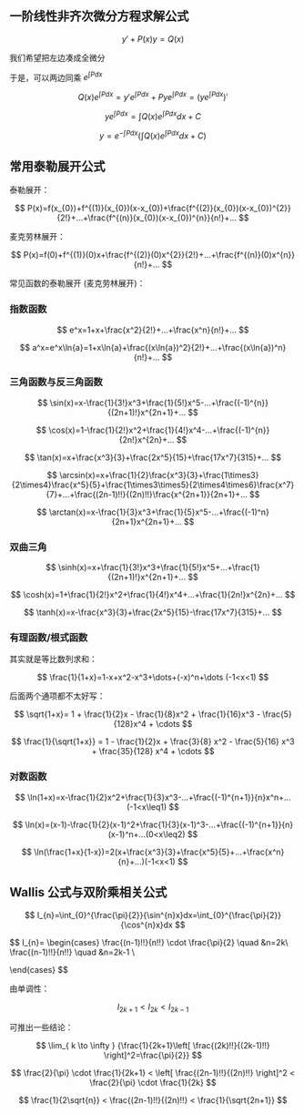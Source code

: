 
## 一阶线性非齐次微分方程求解公式

$$
y'+P(x)y=Q(x)
$$

我们希望把左边凑成全微分

于是，可以两边同乘 $e^{\int{Pdx}}$

$$
Q(x)e^{\int{Pdx}}=y'e^{\int{Pdx}}+Pye^{\int{Pdx}}=(ye^{\int{Pdx}})'
$$

$$
ye^{\int{Pdx}}=\int{Q(x)e^{\int{Pdx}}}dx+C
$$

$$
y=e^{-\int{Pdx}}(\int{Q(x)e^{\int{Pdx}}}dx+C)
$$

## 常用泰勒展开公式

泰勒展开：

$$
P(x)=f(x_{0})+f^{(1)}(x_{0})(x-x_{0})+\frac{f^{(2)}(x_{0})(x-x_{0})^{2}}{2!}+...+\frac{f^{(n)}(x_{0})(x-x_{0})^{n}}{n!}+...
$$

麦克劳林展开：

$$
P(x)=f(0)+f^{(1)}(0)x+\frac{f^{(2)}(0)x^{2}}{2!}+...+\frac{f^{(n)}(0)x^{n}}{n!}+...
$$

常见函数的泰勒展开 (麦克劳林展开)：

### 指数函数

$$
e^x=1+x+\frac{x^2}{2!}+...+\frac{x^n}{n!}+...
$$

$$
a^x=e^x\ln{a}=1+x\ln{a}+\frac{(x\ln{a})^2}{2!}+...+\frac{(x\ln{a})^n}{n!}+...
$$

### 三角函数与反三角函数

$$
\sin(x)=x-\frac{1}{3!}x^3+\frac{1}{5!}x^5-...+\frac{(-1)^{n}}{(2n+1)!}x^{2n+1}+...
$$

$$
\cos(x)=1-\frac{1}{2!}x^2+\frac{1}{4!}x^4-...+\frac{(-1)^{n}}{2n!}x^{2n}+...
$$

$$
\tan(x)=x+\frac{x^3}{3}+\frac{2x^5}{15}+\frac{17x^7}{315}+...
$$

$$
\arcsin(x)=x+\frac{1}{2}\frac{x^3}{3}+\frac{1\times3}{2\times4}\frac{x^5}{5}+\frac{1\times3\times5}{2\times4\times6}\frac{x^7}{7}+...+\frac{(2n-1)!!}{(2n)!!}\frac{x^{2n+1}}{2n+1}+...
$$

$$
\arctan(x)=x-\frac{1}{3}x^3+\frac{1}{5}x^5-...+\frac{(-1)^n}{2n+1}x^{2n+1}+...
$$

### 双曲三角

$$
\sinh(x)=x+\frac{1}{3!}x^3+\frac{1}{5!}x^5+...+\frac{1}{(2n+1)!}x^{2n+1}+...
$$

$$
\cosh(x)=1+\frac{1}{2!}x^2+\frac{1}{4!}x^4+...+\frac{1}{2n!}x^{2n}+...
$$

$$
\tanh(x)=x-\frac{x^3}{3}+\frac{2x^5}{15}-\frac{17x^7}{315}+...
$$

### 有理函数/根式函数

其实就是等比数列求和：

$$
\frac{1}{1+x}=1-x+x^2-x^3+\dots+(-x)^n+\dots (-1<x<1)
$$

后面两个通项都不太好写：

$$
\sqrt{1+x}= 1 + \frac{1}{2}x - \frac{1}{8}x^2 + \frac{1}{16}x^3 - \frac{5}{128}x^4 + \cdots
$$

$$
\frac{1}{\sqrt{1+x}} = 1 - \frac{1}{2}x + \frac{3}{8} x^2 - \frac{5}{16} x^3 + \frac{35}{128} x^4 + \cdots
$$

### 对数函数

$$
\ln(1+x)=x-\frac{1}{2}x^2+\frac{1}{3}x^3-...+\frac{(-1)^{n+1}}{n}x^n+...(-1<x\leq1)
$$

$$
\ln(x)=(x-1)-\frac{1}{2}(x-1)^2+\frac{1}{3}(x-1)^3-...+\frac{(-1)^{n+1}}{n}(x-1)^n+...(0<x\leq2)
$$

$$
\ln(\frac{1+x}{1-x})=2(x+\frac{x^3}{3}+\frac{x^5}{5}+...+\frac{x^n}{n}+...)(-1<x<1)
$$

## Wallis 公式与双阶乘相关公式

$$
I_{n}=\int_{0}^{\frac{\pi}{2}}{\sin^{n}x}dx=\int_{0}^{\frac{\pi}{2}}{\cos^{n}x}dx
$$

$$
I_{n}=
\begin{cases}
\frac{(n-1)!!}{n!!} \cdot \frac{\pi}{2} \quad &n=2k\\ 
\frac{(n-1)!!}{n!!} \quad &n=2k-1 \\

\end{cases}
$$

由单调性：

$$
I_{2k+1}<I_{2k}<I_{2k-1}
$$

可推出一些结论：

$$
\lim_{ k \to \infty } {\frac{1}{2k+1}\left[ \frac{(2k)!!}{(2k-1)!!} \right]^2=\frac{\pi}{2}}
$$

$$
\frac{2}{\pi} \cdot \frac{1}{2k+1} < \left[ \frac{(2n-1)!!}{(2n)!!} \right]^2 < \frac{2}{\pi} \cdot \frac{1}{2k}
$$

$$
\frac{1}{2\sqrt{n}} < \frac{(2n-1)!!}{(2n)!!} < \frac{1}{\sqrt{2n+1}}
$$
